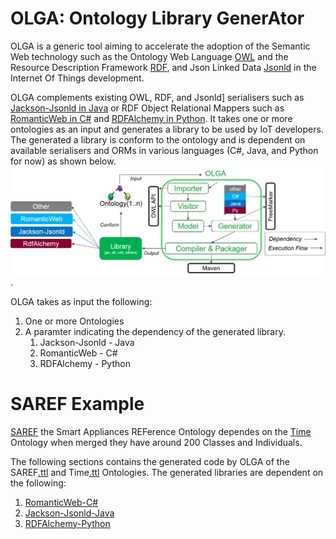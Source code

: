 # OLGA: Ontology Library GenerAtor

OLGA is a generic tool aiming to accelerate the adoption of the Semantic Web technology such as the Ontology Web Language [OWL](https://www.w3.org/OWL) and the Resource Description Framework [RDF](https://www.w3.org/2001/sw/wiki/RDF), and Json Linked Data [Jsonld](https://json-ld.org/) in the Internet Of Things development.

OLGA complements existing OWL, RDF, and Jsonld] serialisers such as [Jackson-Jsonld in Java](https://github.com/io-informatics/jackson-jsonld) or RDF Object Relational Mappers such as [RomanticWeb in C#](RomanticWeb.net) and [RDFAlchemy in Python](http://rdfalchemy.readthedocs.io/en/latest/index.html). It takes one or more ontologies as an input and generates a library to be used by IoT developers. The generated a library is conform to the ontology and is dependent on available serialisers and ORMs in various languages (C#, Java, and Python for now) as shown below.
![](./figures/OLGAImplementation.png).

OLGA takes as input the following:
1. One or more Ontologies
2. A paramter indicating the dependency of the generated library.
	1. Jackson-Jsonld - Java
	2. RomanticWeb - C#
	3. RDFAlchemy - Python

# SAREF Example
[SAREF](http://ontology.tno.nl/saref/) the Smart Appliances REFerence Ontology dependes on the [Time](https://www.w3.org/TR/owl-time/) Ontology when merged they have around 200 Classes and Individuals.

The following sections contains the generated code by OLGA of the SAREF[.ttl](http://ontology.tno.nl/saref.ttl) and Time[.ttl](https://www.w3.org/2006/time) Ontologies. The generated libraries are dependent on the following:
1. [RomanticWeb-C#](/SAREF-RomanticWeb/README.md)
2. [Jackson-Jsonld-Java](/SAREF-Jackson-JsonLd/README.md)
2. [RDFAlchemy-Python](/SAREF-RDFAlchemy/README.md)
	
